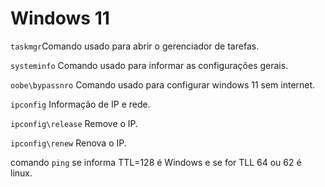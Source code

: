 # Windows 11 

`taskmgr`Comando usado para abrir o gerenciador de tarefas. 

`systeminfo` Comando usado para informar as configurações gerais. 

`oobe\bypassnro` Comando usado para configurar windows 11 sem internet. 

`ipconfig` Informação de IP e rede.

`ipconfig\release` Remove o IP.

`ipconfig\renew` Renova o IP.

comando `ping` se informa TTL=128 é Windows e se for TLL 64 ou 62 é linux. 
